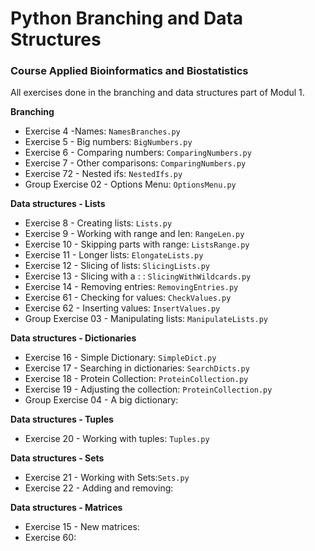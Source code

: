 # Python Branching and Data Structures
### Course Applied Bioinformatics and Biostatistics
All exercises done in the branching and data structures part of Modul 1.

**Branching**
* Exercise 4 -Names: `NamesBranches.py`
* Exercise 5 - Big numbers: `BigNumbers.py`
* Exercise 6 - Comparing numbers: `ComparingNumbers.py`
* Exercise 7 - Other comparisons: `ComparingNumbers.py`
* Exercise 72 - Nested ifs: `NestedIfs.py`
* Group Exercise 02 - Options Menu: `OptionsMenu.py`

**Data structures - Lists**
* Exercise 8 - Creating lists: `Lists.py`
* Exercise 9 - Working with range and len: `RangeLen.py`
* Exercise 10 - Skipping parts with range: `ListsRange.py`
* Exercise 11 - Longer lists: `ElongateLists.py`
* Exercise 12 - Slicing of lists: `SlicingLists.py`
* Exercise 13 - Slicing with a : : `SlicingWithWildcards.py`
* Exercise 14 - Removing entries: `RemovingEntries.py`
* Exercise 61 - Checking for values: `CheckValues.py`
* Exercise 62 - Inserting values: `InsertValues.py`
* Group Exercise 03 - Manipulating lists: `ManipulateLists.py`

**Data structures - Dictionaries**
* Exercise 16 - Simple Dictionary: `SimpleDict.py`
* Exercise 17 - Searching in dictionaries: `SearchDicts.py`
* Exercise 18 - Protein Collection: `ProteinCollection.py`
* Exercise 19 - Adjusting the collection: `ProteinCollection.py`
* Group Exercise 04 - A big dictionary: 

**Data structures - Tuples**
* Exercise 20 - Working with tuples: `Tuples.py`

**Data structures - Sets**
* Exercise 21 - Working with Sets:`Sets.py`
* Exercise 22 - Adding and removing:

**Data structures - Matrices**
* Exercise 15 - New matrices:
* Exercise 60:
